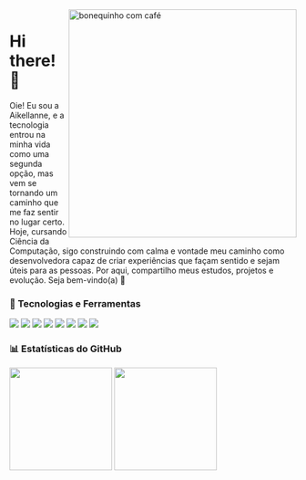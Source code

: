 <img src="imagens/perfil.png" width="400px" alt="bonequinho com café" align="right" />
<h1 align="left">Hi there! 👋</h1>
<p align="left">
   Oie! Eu sou a Aikellanne, e a tecnologia entrou na minha vida como uma segunda opção,  
   mas vem se tornando um caminho que me faz sentir no lugar certo. 
   Hoje, cursando Ciência da Computação, sigo construindo com calma e vontade  
   meu caminho como desenvolvedora capaz de criar experiências que façam sentido e sejam úteis para as pessoas.
   Por aqui, compartilho meus estudos, projetos e evolução. Seja bem-vindo(a) 💜
</p>

### 🌟 Tecnologias e Ferramentas  
<p align="left">
  <img src="https://img.shields.io/badge/HTML5-%23E34F26?style=for-the-badge&logo=html5&logoColor=white" />
  <img src="https://img.shields.io/badge/CSS3-%231572B6?style=for-the-badge&logo=css3&logoColor=white" />
  <img src="https://img.shields.io/badge/JavaScript-%23F7DF1E?style=for-the-badge&logo=javascript&logoColor=black" />
  <img src="https://img.shields.io/badge/React-%23282C34?style=for-the-badge&logo=react&logoColor=61DAFB" />
  <img src="https://img.shields.io/badge/Node.js-%23339933?style=for-the-badge&logo=node.js&logoColor=white" />
  <img src="https://img.shields.io/badge/MySQL-%2300f?style=for-the-badge&logo=mysql&logoColor=white" />
  <img src="https://img.shields.io/badge/Figma-%23000000?style=for-the-badge&logo=figma&logoColor=white" />
  <img src="https://img.shields.io/badge/Java-%23F7DF1E?style=for-the-badge&logo=java&logoColor=white" />
</p>

### 📊 Estatísticas do GitHub
<p align="left">
  <img height="180em" src="https://github-readme-stats.vercel.app/api?username=aikellanne&show_icons=true&count_private=true" />
  <img height="180em" src="https://github-readme-stats.vercel.app/api/top-langs/?username=aikellanne&layout=compact&langs_count=6&count_private=true" />
</p>

